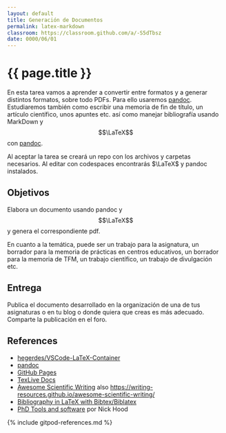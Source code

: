```yaml
---
layout: default
title: Generación de Documentos
permalink: latex-markdown
classroom: https://classroom.github.com/a/-S5dTbsz
date: 0000/06/01
---
```


# {{ page.title }}

En esta tarea vamos a aprender a convertir entre formatos y a generar distintos formatos, sobre todo PDFs. Para ello usaremos [pandoc](https://pandoc.org/). Estudiaremos también como escribir una memoria de fin de título, un artículo científico, unos apuntes etc. así como manejar bibliografía usando MarkDown y  $$\LaTeX$$ con [pandoc](https://pandoc.org/).

Al aceptar la tarea se creará un repo con los archivos y carpetas necesarios. 
Al editar con codespaces encontrarás  $\LaTeX$ y pandoc instalados.

## Objetivos

Elabora un documento usando pandoc y $$\LaTeX$$ y genera el correspondiente pdf.  

En cuanto a la temática, puede ser un trabajo para la asignatura, 
un borrador para la memoria de prácticas en centros educativos, 
un borrador para la memoria de TFM, 
un trabajo científico, 
un trabajo de divulgación etc.


## Entrega

Publica el documento desarrollado en la organización de una de tus asignaturas o en tu blog o donde quiera que creas es más adecuado. Comparte la publicación en el foro.


<!--
[GitPod](https://www.gitpod.io/docs/getting-started).

Despliegue el repo en GitPod usando el botón GitPod. El contenedor/Docker/Máquina Virtual creado instalará $$\LaTeX$$ y pandoc (lleva su tiempo, tenga paciencia).
-->

## References

* [hegerdes/VSCode-LaTeX-Container](https://github.com/hegerdes/VSCode-LaTeX-Container)
* [pandoc](https://pandoc.org/)
* [GitHub Pages](https://pages.github.com/)
* [TexLive Docs](https://www.tug.org/texlive/doc/texlive-en/texlive-en.html)
* [Awesome Scientific Writing](https://github.com/writing-resources/awesome-scientific-writing) also <https://writing-resources.github.io/awesome-scientific-writing/>
* [Bibliography in LaTeX with Bibtex/Biblatex](https://latex-tutorial.com/tutorials/bibtex/)
* [PhD Tools and software](https://cullaloe.com/phd-workflow-22) por Nick Hood

{% include gitpod-references.md %}

